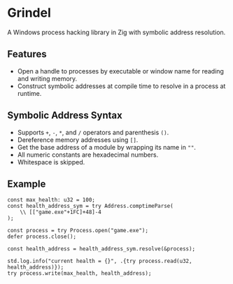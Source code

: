 # Grindel

A Windows process hacking library in Zig with symbolic address resolution.

## Features

* Open a handle to processes by executable or window name for reading and writing memory.
* Construct symbolic addresses at compile time to resolve in a process at runtime.

## Symbolic Address Syntax

* Supports `+`, `-`, `*`, and `/` operators and parenthesis `()`.
* Dereference memory addresses using `[]`.
* Get the base address of a module by wrapping its name in `""`.
* All numeric constants are hexadecimal numbers.
* Whitespace is skipped.

## Example

```zig
const max_health: u32 = 100;
const health_address_sym = try Address.comptimeParse(
    \\ [["game.exe"+1FC]+48]-4
);

const process = try Process.open("game.exe");
defer process.close();

const health_address = health_address_sym.resolve(&process);

std.log.info("current health = {}", .{try process.read(u32, health_address)});
try process.write(max_health, health_address);
```

